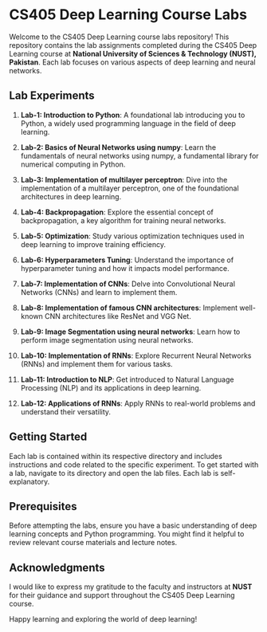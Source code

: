 # CS405 Deep Learning Course Labs

Welcome to the CS405 Deep Learning course labs repository! This repository contains the lab assignments completed during the CS405 Deep Learning course at **National University of Sciences & Technology (NUST), Pakistan**. Each lab focuses on various aspects of deep learning and neural networks.

## Lab Experiments

1. **Lab-1: Introduction to Python**: A foundational lab introducing you to Python, a widely used programming language in the field of deep learning.

2. **Lab-2: Basics of Neural Networks using numpy**: Learn the fundamentals of neural networks using numpy, a fundamental library for numerical computing in Python.

3. **Lab-3: Implementation of multilayer perceptron**: Dive into the implementation of a multilayer perceptron, one of the foundational architectures in deep learning.

4. **Lab-4: Backpropagation**: Explore the essential concept of backpropagation, a key algorithm for training neural networks.

5. **Lab-5: Optimization**: Study various optimization techniques used in deep learning to improve training efficiency.

6. **Lab-6: Hyperparameters Tuning**: Understand the importance of hyperparameter tuning and how it impacts model performance.

7. **Lab-7: Implementation of CNNs**: Delve into Convolutional Neural Networks (CNNs) and learn to implement them.

8. **Lab-8: Implementation of famous CNN architectures**: Implement well-known CNN architectures like ResNet and VGG Net.

9. **Lab-9: Image Segmentation using neural networks**: Learn how to perform image segmentation using neural networks.

10. **Lab-10: Implementation of RNNs**: Explore Recurrent Neural Networks (RNNs) and implement them for various tasks.

11. **Lab-11: Introduction to NLP**: Get introduced to Natural Language Processing (NLP) and its applications in deep learning.

12. **Lab-12: Applications of RNNs**: Apply RNNs to real-world problems and understand their versatility.

## Getting Started

Each lab is contained within its respective directory and includes instructions and code related to the specific experiment. To get started with a lab, navigate to its directory and open the lab files. Each lab is self-explanatory.

## Prerequisites

Before attempting the labs, ensure you have a basic understanding of deep learning concepts and Python programming. You might find it helpful to review relevant course materials and lecture notes.

## Acknowledgments

I would like to express my gratitude to the faculty and instructors at **NUST** for their guidance and support throughout the CS405 Deep Learning course.

Happy learning and exploring the world of deep learning!

